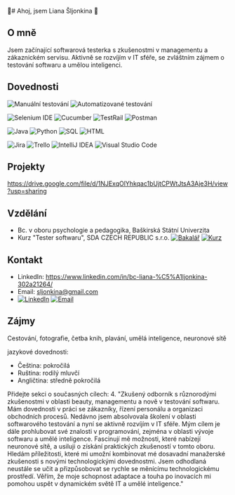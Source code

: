  👋# Ahoj, jsem Liana Šljonkina 👋

## O mně
Jsem začínající softwarová testerka s zkušenostmi v managementu a zákaznickém servisu. Aktivně se rozvíjím v IT sféře, se zvláštním zájmem o testování softwaru a umělou inteligenci.

## Dovednosti
![Manuální testování](https://img.shields.io/badge/Testov%C3%A1n%C3%AD-Manu%C3%A1ln%C3%AD-blue)
![Automatizované testování](https://img.shields.io/badge/Testov%C3%A1n%C3%AD-Automatizovan%C3%A9-blue)

![Selenium IDE](https://img.shields.io/badge/Selenium-IDE-green)
![Cucumber](https://img.shields.io/badge/Cucumber-green)
![TestRail](https://img.shields.io/badge/TestRail-green)
![Postman](https://img.shields.io/badge/Postman-green)

![Java](https://img.shields.io/badge/Java-Z%C3%A1klady-orange)
![Python](https://img.shields.io/badge/Python-Z%C3%A1klady-orange)
![SQL](https://img.shields.io/badge/SQL-Z%C3%A1klady-orange)
![HTML](https://img.shields.io/badge/HTML-Z%C3%A1klady-orange)

![Jira](https://img.shields.io/badge/Jira-red)
![Trello](https://img.shields.io/badge/Trello-red)
![IntelliJ IDEA](https://img.shields.io/badge/IntelliJ-IDEA-red)
![Visual Studio Code](https://img.shields.io/badge/Visual_Studio-Code-red)

## Projekty
https://drive.google.com/file/d/1NJExqOlYhkqac1bUjtCPWtJtsA3Aje3H/view?usp=sharing
## Vzdělání
- Bc. v oboru psychologie a pedagogika, Baškirská Státní Univerzita
- Kurz "Tester softwaru", SDA CZECH REPUBLIC s.r.o.
[![Bakalář](https://img.shields.io/badge/Bakal%C3%A1%C5%99-Psychologie%20a%20Pedagogika-blue)](https://www.bashedu.ru/)
[![Kurz](https://img.shields.io/badge/Kurz-Tester%20Softwaru-green)](https://www.sdacademy.cz/)

## Kontakt
- LinkedIn: https://www.linkedin.com/in/bc-liana-%C5%A1ljonkina-302a21264/
- Email: sljonkina@gmail.com
- [![LinkedIn](https://img.shields.io/badge/LinkedIn-Liana%20%C5%A0ljonkina-blue?style=flat&logo=linkedin)](https://www.linkedin.com/in/bc-liana-%C5%A1ljonkina-302a21264/)
[![Email](https://img.shields.io/badge/Email-sljonkina%40gmail.com-red?style=flat&logo=gmail)](mailto:sljonkina@gmail.com)

## Zájmy
Cestování, fotografie, četba knih, plavání, umělá inteligence, neuronové sítě


 jazykové dovednosti:

- Čeština: pokročilá
- Ruština: rodilý mluvčí
- Angličtina: středně pokročilá


Přidejte sekci o současných cílech:
4. "Zkušený odborník s různorodými zkušenostmi v oblasti beauty, managementu a nově v testování softwaru. Mám dovednosti v práci se zákazníky, řízení personálu a organizaci obchodních procesů. Nedávno jsem absolvovala školení v oblasti softwarového testování a nyní se aktivně rozvíjím v IT sféře.
Mým cílem je dále prohlubovat své znalosti v 
programování, zejména v oblasti vývoje softwaru a umělé inteligence. Fascinují mě možnosti, které nabízejí neuronové sítě, a usiluji o získání praktických zkušeností v tomto oboru. Hledám příležitosti, které mi umožní kombinovat mé dosavadní manažerské zkušenosti s novými technologickými dovednostmi.
Jsem odhodlaná neustále se učit a přizpůsobovat se rychle se měnícímu technologickému prostředí. Věřím, že moje schopnost adaptace a touha po inovacích mi pomohou uspět v dynamickém světě IT a umělé inteligence."



